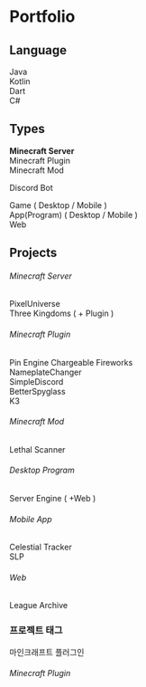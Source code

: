 # Portfolio

## Language

Java  
Kotlin    
Dart  
C#

## Types

**Minecraft Server**  
Minecraft Plugin  
Minecraft Mod

Discord Bot

Game ( Desktop / Mobile )  
App(Program) ( Desktop / Mobile )  
Web

## Projects

###### Minecraft Server

PixelUniverse  
Three Kingdoms ( + Plugin )

###### Minecraft Plugin

Pin Engine
Chargeable Fireworks    
NameplateChanger  
SimpleDiscord  
BetterSpyglass  
K3

###### Minecraft Mod

Lethal Scanner

###### Desktop Program

Server Engine ( +Web )

###### Mobile App

Celestial Tracker  
SLP

###### Web

League Archive

### 프로젝트 태그

마인크래프트 플러그인

###### Minecraft Plugin

